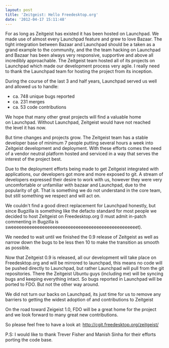 ```yaml
---
layout: post
title: 'Zeitgeist: Hello Freedesktop.org'
date: '2012-04-17 15:11:48'
---
```


For as long as Zeitgeist has existed it has been hosted on Launchpad. We made use of almost every Launchpad feature and grew to love Bazaar. The tight integration between Bazaar and Launchpad should be a taken as a grand example to the community, and the the team hacking on Launchpad and Bazaar has been always very responsive, supportive and above all incredibly approachable. The Zeitgeist team hosted all of its projects on Launchpad which made our development process very agile. I really need to thank the Launchpad team for hosting the project from its inception.

During the course of the last 3 and half years, Launchpad served us well and allowed us to handle:
<ul>
	<li>ca. 748 unique bugs reported</li>
	<li>ca. 231 merges</li>
	<li>ca. 53 code contributions</li>
</ul>
We hope that many other great projects will find a valuable home on Launchpad. Without Launchpad, Zeitgeist would have not reached the level it has now.
<p style="text-align: left;">But time changes and projects grow. The Zeitgeist team has a stable developer base of minimum 7 people putting several hours a week into Zeitgeist development and deployment. With these efforts comes the need of a vendor neutral platform hosted and serviced in a way that serves the interest of the project best.</p>
<p style="text-align: left;">Due to the deployment efforts being made to get Zeitgeist integrated with applications, our developers got more and more exposed to git. A stream of developers expressed their desire to work with us, however they were very uncomfortable or unfamiliar with bazaar and Launchpad, due to the popularity of git. That is something we do not understand in the core team, but still something we respect and will act on.</p>
We couldn't find a good direct replacement for Launchpad honestly, but since Bugzilla is something like the defacto standard for most people we decided to host Zeitgeist on Freedesktop.org (I must admit in-patch commenting in Bugzilla is sweeeeeeeeeeeeeeeeeeeeeeeeeeeeeeeeeeeeeeeeeeeeeeeeet).
<p style="text-align: left;">We needed to wait until we finished the 0.9 release of Zeitgeist as well as narrow down the bugs to be less then 10 to make the transition as smooth as possible.</p>
<p style="text-align: left;">Now that Zeitgeist 0.9 is released, all our development will take place on Freedesktop.org and will be mirrored to launchpad, this means no code will be pushed directly to Launchpad, but rather Launchpad will pull from the git repositories. There the Zeitgeist Ubuntu guys (including me) will be syncing bugs and keeping everything intact. So bugs reported in Launchpad will be ported to FDO. But not the other way around.</p>
<p style="text-align: left;">We did not turn our backs on Launchpad, its just time for us to remove any barriers to getting the widest adoption of and contributions to Zeitgeist</p>
<p style="text-align: left;">On the road toward Zeigeist 1.0, FDO will be a great home for the project and we look forward to many great new contributions.</p>
<p style="text-align: left;">So please feel free to have a look at:
<a href="http://cgit.freedesktop.org/zeitgeist/">http://cgit.freedesktop.org/zeitgeist/</a></p>
<p style="text-align: left;">P.S: I would like to thank Trever Fisher and Manish Sinha for their efforts porting the code base.</p>